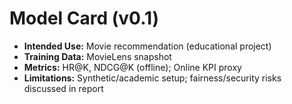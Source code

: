 # Model Card (v0.1)
- **Intended Use:** Movie recommendation (educational project)
- **Training Data:** MovieLens snapshot
- **Metrics:** HR@K, NDCG@K (offline); Online KPI proxy
- **Limitations:** Synthetic/academic setup; fairness/security risks discussed in report